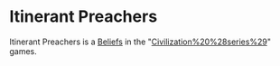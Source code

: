 # Itinerant Preachers

Itinerant Preachers is a [Beliefs](belief) in the "[Civilization%20%28series%29](Civilization)" games.